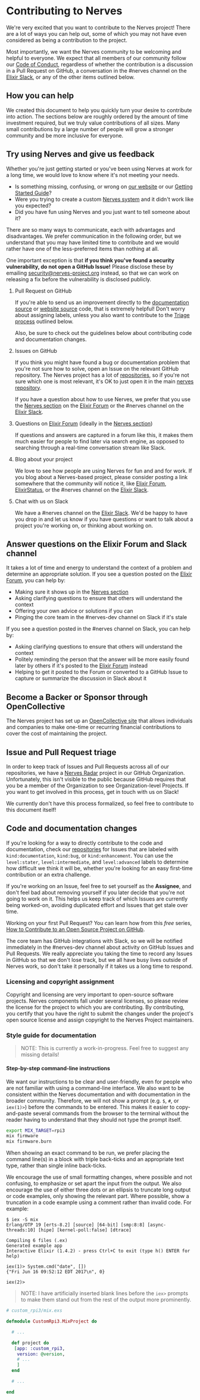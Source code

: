 # Contributing to Nerves

We're very excited that you want to contribute to the Nerves project! There are
a lot of ways you can help out, some of which you may not have even considered
as being a contribution to the project.

Most importantly, we want the Nerves community to be welcoming and helpful to
everyone. We expect that all members of our community follow our [Code of
Conduct](CODE_OF_CONDUCT.md), regardless of whether the contribution is a
discussion in a Pull Request on GitHub, a conversation in the #nerves channel on
the [Elixir Slack], or any of the other items outlined below.

[Elixir Slack]: https://elixir-slackin.herokuapp.com/

## How you can help

We created this document to help you quickly turn your desire to contribute into
action. The sections below are roughly ordered by the amount of time investment
required, but we truly value contributions of all sizes. Many small
contributions by a large number of people will grow a stronger community and be
more inclusive for everyone.

## Try using Nerves and give us feedback

Whether you're just getting started or you've been using Nerves at work for a
long time, we would love to know where it's not meeting your needs.

* Is something missing, confusing, or wrong on [our website] or our [Getting
  Started Guide]?
* Were you trying to create a custom [Nerves system] and it didn't work like you
  expected?
* Did you have fun using Nerves and you just want to tell someone about it?

There are so many ways to communicate, each with advantages and disadvantages.
We prefer communication in the following order, but we understand that you may
have limited time to contribute and we would rather have one of the
less-preferred items than nothing at all.

One important exception is that **if you think you've found a security
vulnerability, do not open a GitHub Issue!** Please disclose these by emailing
[security@nerves-project.org] instead, so that we can work on releasing a fix
before the vulnerability is disclosed publicly.

1. Pull Request on GitHub

    If you're able to send us an improvement directly to the [documentation
    source] or [website source] code, that is extremely helpful! Don't worry
    about assigning labels, unless you also want to contribute to the [Triage
    process] outlined below.

    Also, be sure to check out the guidelines below about contributing code and
    documentation changes.

2. Issues on GitHub

    If you think you might have found a bug or documentation problem that you're
    not sure how to solve, open an Issue on the relevant GitHub repository. The
    Nerves project has a lot of [repositories], so if you're not sure which one
    is most relevant, it's OK to just open it in the main [nerves repository].

    If you have a question about how to use Nerves, we prefer that you use the
    [Nerves section] on the [Elixir Forum] or the #nerves channel on the [Elixir
    Slack].

3. Questions on [Elixir Forum] (ideally in the [Nerves section])

    If questions and answers are captured in a forum like this, it makes them
    much easier for people to find later via search engine, as opposed to
    searching through a real-time conversation stream like Slack.

4. Blog about your project

    We love to see how people are using Nerves for fun and and for work. If you
    blog about a Nerves-based project, please consider posting a link somewhere
    that the community will notice it, like [Elixir Forum], [ElixirStatus], or
    the #nerves channel on the [Elixir Slack].

5. Chat with us on Slack

    We have a #nerves channel on the [Elixir Slack]. We'd be happy to have you
    drop in and let us know if you have questions or want to talk about a
    project you're working on, or thinking about working on.

[our website]: http://www.nerves-project.org
[Getting Started Guide]: https://hexdocs.pm/nerves/getting-started.html
[Nerves system]: https://hexdocs.pm/nerves/systems.html
[documentation source]: https://github.com/nerves-project/nerves/tree/main/docs
[website source]: https://github.com/nerves-project/nerves-project.github.com
[Triage process]: #issue-and-pull-request-triage
[repositories]: https://github.com/nerves-project
[nerves repository]: https://github.com/nerves-project/nerves
[Elixir Forum]: https://elixirforum.com
[Nerves section]: https://elixirforum.com/c/nerves-forum
[ElixirStatus]: http://elixirstatus.com/
[security@nerves-project.org]: mailto:security@nerves-project.org

## Answer questions on the Elixir Forum and Slack channel

It takes a lot of time and energy to understand the context of a problem and
determine an appropriate solution. If you see a question posted on the [Elixir
Forum], you can help by:

* Making sure it shows up in the [Nerves section]
* Asking clarifying questions to ensure that others will understand the context
* Offering your own advice or solutions if you can
* Pinging the core team in the #nerves-dev channel on Slack if it's stale

If you see a question posted in the #nerves channel on Slack, you can help by:

* Asking clarifying questions to ensure that others will understand the context
* Politely reminding the person that the answer will be more easily found later
  by others if it's posted to the [Elixir Forum] instead
* Helping to get it posted to the Forum or converted to a GitHub Issue to
  capture or summarize the discussion in Slack about it

## Become a Backer or Sponsor through OpenCollective

The Nerves project has set up an [OpenCollective site] that allows individuals
and companies to make one-time or recurring financial contributions to cover the
cost of maintaining the project.

[OpenCollective site]: https://opencollective.com/nerves-project

## Issue and Pull Request triage

In order to keep track of Issues and Pull Requests across all of our
repositories, we have a [Nerves Radar] project in our GitHub Organization.
Unfortunately, this isn't visible to the public because GitHub requires that you
be a member of the Organization to see Organization-level Projects. If you want
to get involved in this process, get in touch with us on Slack!

We currently don't have this process formalized, so feel free to contribute to
this document itself!

[Nerves Radar]: https://github.com/orgs/nerves-project/projects/1

## Code and documentation changes

If you're looking for a way to directly contribute to the code and
documentation, check our [repositories] for Issues that are labeled with
`kind:documentation`, `kind:bug`, or `kind:enhancement`. You can use the
`level:stater`, `level:intermediate`, and `level:advanced` labels to determine
how difficult we think it will be, whether you're looking for an easy first-time
contribution or an extra challenge.

If you're working on an Issue, feel free to set yourself as the **Assignee**,
and don't feel bad about removing yourself if you later decide that you're not
going to work on it. This helps us keep track of which Issues are currently
being worked-on, avoiding duplicated effort and Issues that get stale over time.

Working on your first Pull Request? You can learn how from this *free* series,
[How to Contribute to an Open Source Project on GitHub].

The core team has GitHub integrations with Slack, so we will be notified
immediately in the #nerves-dev channel about activity on GitHub Issues and Pull
Requests. We really appreciate you taking the time to record any Issues in
GitHub so that we don't lose track, but we all have busy lives outside of Nerves
work, so don't take it personally if it takes us a long time to respond.

[How to Contribute to an Open Source Project on GitHub]: https://egghead.io/series/how-to-contribute-to-an-open-source-project-on-github

### Licensing and copyright assignment

Copyright and licensing are very important to open-source software projects.
Nerves components fall under several licenses, so please review the license for
the project to which you are contributing. By contributing, you certify that you
have the right to submit the changes under the project's open source license and
assign copyright to the Nerves Project maintainers.

### Style guide for documentation

> NOTE: This is currently a work-in-progress. Feel free to suggest any missing
details!

#### Step-by-step command-line instructions

We want our instructions to be clear and user-friendly, even for people who are
not familiar with using a command-line interface. We also want to be consistent
within the Nerves documentation and with documentation in the broader
community.  Therefore, we will not show a prompt (e.g. `$`, `#`, or `iex(1)>`)
before the commands to be entered. This makes it easier to copy-and-paste
several commands from the browser to the terminal without the reader having to
understand that they should not type the prompt itself.

```bash
export MIX_TARGET=rpi3
mix firmware
mix firmware.burn
```

When showing an exact command to be run, we prefer placing the command line(s)
in a block with triple back-ticks and an appropriate text type, rather than
single inline back-ticks.

We encourage the use of small formatting changes, where possible and not
confusing, to emphasize or set apart the input from the output. We also
encourage the use of either three dots or an ellipsis to truncate long output or
code examples, only showing the relevant part. Where possible, show a truncation
in a code example using a comment rather than invalid code. For example:

```plain
$ iex -S mix
Erlang/OTP 19 [erts-8.2] [source] [64-bit] [smp:8:8] [async-threads:10] [hipe] [kernel-poll:false] [dtrace]

Compiling 6 files (.ex)
Generated example app
Interactive Elixir (1.4.2) - press Ctrl+C to exit (type h() ENTER for help)

iex(1)> System.cmd("date", [])
{"Fri Jun 16 09:52:12 EDT 2017\n", 0}

iex(2)>
```

> NOTE: I have artificially inserted blank lines before the `iex>` prompts to
make them stand out from the rest of the output more prominently.

```elixir
# custom_rpi3/mix.exs

defmodule CustomRpi3.MixProject do

  # ...

  def project do
   [app: :custom_rpi3,
    version: @version,
    # ...
    ]
  end

  # ...

end
```
